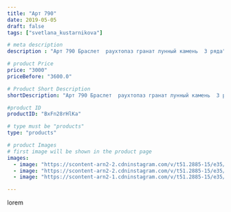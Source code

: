 ```yaml
---
title: "Арт 790"
date: 2019-05-05
draft: false
tags: ["svetlana_kustarnikova"]

# meta description
description : "Арт 790 Браслет  раухтопаз гранат лунный камень  3 ряда"

# product Price
price: "3000"
priceBefore: "3600.0"

# Product Short Description
shortDescription: "Арт 790 Браслет  раухтопаз гранат лунный камень  3 ряда"

#product ID
productID: "BxFn28rHlKa"

# type must be "products"
type: "products"

# product Images
# first image will be shown in the product page
images:
  - image: "https://scontent-arn2-2.cdninstagram.com/v/t51.2885-15/e35/59687951_1284344831714921_8303542873138726220_n.jpg?tp=1&_nc_ht=scontent-arn2-2.cdninstagram.com&_nc_cat=105&_nc_ohc=mbiE0ryAM40AX9eDnxQ&ccb=7-4&oh=7ccca98ea6bcf2f0f9223995c98d6bda&oe=6081FE50&ig_cache_key=MjAzNzIwOTY5NTQxMzcwMjAwNw%3D%3D.2-ccb7-4"
  - image: "https://scontent-arn2-2.cdninstagram.com/v/t51.2885-15/e35/59695593_2401519536579341_1287819324095613337_n.jpg?tp=1&_nc_ht=scontent-arn2-2.cdninstagram.com&_nc_cat=105&_nc_ohc=s3JS6ta7BnEAX8pGG-y&ccb=7-4&oh=1f5d13969b662a8317c6cbcf950292b5&oe=608237AB&ig_cache_key=MjAzNzIwOTY5NTM5NjkyMzA3Ng%3D%3D.2-ccb7-4"
  - image: "https://scontent-arn2-1.cdninstagram.com/v/t51.2885-15/e35/57551926_598998160583895_2795825498062260498_n.jpg?tp=1&_nc_ht=scontent-arn2-1.cdninstagram.com&_nc_cat=103&_nc_ohc=4mknwZOYYgUAX8ZGPaB&ccb=7-4&oh=f8e9d235f7128bb8d2dc8da0b885ae64&oe=6084A316&ig_cache_key=MjAzNzIwOTY5NTQwNTIzMDU0Ng%3D%3D.2-ccb7-4"

---
```

lorem
